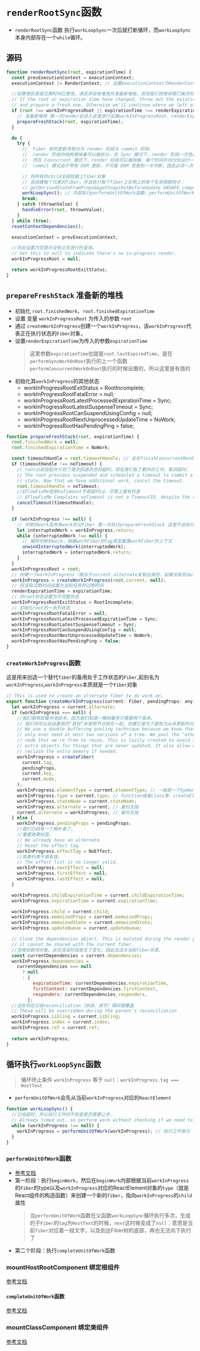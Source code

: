 # `renderRootSync`函数
* `renderRootSync`函数 执行`workLoopSync`一次后就打断循环，而`workLoopSync`本身内部存在一个`while`循环。

## 源码
```javascript
function renderRootSync(root, expirationTime) {
  const prevExecutionContext = executionContext;
  executionContext |= RenderContext; // 设置executionContext为RenderContext标记

  //如果根目录或过期时间已更改，请丢弃现有堆栈并准备新堆栈。否则我们将继续我们离开的地方。
  // If the root or expiration time have changed, throw out the existing stack
  // and prepare a fresh one. Otherwise we'll continue where we left off.
  if (root !== workInProgressRoot || expirationTime !== renderExpirationTime) {
    // 准备新堆栈 第一次render会进入这里进行设置workInProgressRoot、renderExpirationTime、为root生成workInProgress和rootFiber的alternate属性
    prepareFreshStack(root, expirationTime);
  }

  do {
    try {
      //  Fiber 树的更新流程分为 render 阶段与 commit 阶段，
      //  render 阶段的纯粹意味着可以被拆分，在 Sync 模式下，render 阶段一次性执行完成，
      //  而在 Concurrent 模式下，render 阶段可以被拆解，每个时间片内分别运行一部分，直至完成，
      //  commit 模式由于带有 DOM 更新，不可能 DOM 变更到一半中断，因此必须一次性执行完成。

      // 将所有的child全部挂载上fiber对象
      // 会创建每个元素的fiber，并且执行每个fiber上实例上的各个生命周期钩子：
      // getDerivedStateFromProps&&getSnapshotBeforeUpdate UNSAFE_componentWillMount componentWillMount 
      workLoopSync(); // 内部执行performUnitOfWork函数，performUnitOfWork函数内部执行beginWork函数
      break;
    } catch (thrownValue) {
      handleError(root, thrownValue);
    }
  } while (true);
  resetContextDependencies();

  executionContext = prevExecutionContext;

  //将此设置为空表示没有正在进行的呈现。
  // Set this to null to indicate there's no in-progress render.
  workInProgressRoot = null;

  return workInProgressRootExitStatus;
}
```

## `prepareFreshStack` 准备新的堆栈
* 初始化 `root.finishedWork`、`root.finishedExpirationTime`
* 设置 变量 `workInProgressRoot` 为传入的参数 `root`
* 通过 `createWorkInProgress`创建一个`workInProgress`，该`workInProgress`代表正在执行状态的`Fiber`对象，
* 设置`renderExpirationTime`为传入的参数`expirationTime`
    >  这里参数`expirationTime`也就是`root.lastExpiredTime`，是在`performSyncWorkOnRoot`执行的上一个函数`performConcurrentWorkOnRoot`执行的时候设置的，所以这里是有值的
* 初始化其`workInProgress`的其他状态
    - workInProgressRootExitStatus = RootIncomplete;
    - workInProgressRootFatalError = null;
    - workInProgressRootLatestProcessedExpirationTime = Sync;
    - workInProgressRootLatestSuspenseTimeout = Sync;
    - workInProgressRootCanSuspendUsingConfig = null;
    - workInProgressRootNextUnprocessedUpdateTime = NoWork;
    - workInProgressRootHasPendingPing = false;
```javascript
function prepareFreshStack(root, expirationTime) {
  root.finishedWork = null;
  root.finishedExpirationTime = NoWork;

  const timeoutHandle = root.timeoutHandle; // 会在finishConcurrentRender函数调用中设置
  if (timeoutHandle !== noTimeout) {
    // root以前挂起并计划了提交回退状态的超时。现在我们有了额外的工作，取消超时。
    // The root previous suspended and scheduled a timeout to commit a fallback
    // state. Now that we have additional work, cancel the timeout.
    root.timeoutHandle = noTimeout;
    //$FlowFixMe抱怨noTimeout不是超时id，尽管上面有检查
    // $FlowFixMe Complains noTimeout is not a TimeoutID, despite the check above
    cancelTimeout(timeoutHandle);
  }

  if (workInProgress !== null) {
    // 中断的work及所有work的父Fiber 第一次执行prepareFreshStack 这里不会执行
    let interruptedWork = workInProgress.return;
    while (interruptedWork !== null) {
      // 解除中断的work，根据workFiber的tag类型重置workFiber的上下文
      unwindInterruptedWork(interruptedWork);
      interruptedWork = interruptedWork.return;
    }
  }
  workInProgressRoot = root;
  // 创建一个workInProgress（相当于current.alternate复制出来的，如果没有则从current复制一个出来）
  workInProgress = createWorkInProgress(root.current, null);
  // 将渲染过期时间设置为当前任务的过期时间
  renderExpirationTime = expirationTime;
  // 将root状态设置为不完整状态
  workInProgressRootExitStatus = RootIncomplete;
  // 初始化root的一系列状态
  workInProgressRootFatalError = null;
  workInProgressRootLatestProcessedExpirationTime = Sync;
  workInProgressRootLatestSuspenseTimeout = Sync;
  workInProgressRootCanSuspendUsingConfig = null;
  workInProgressRootNextUnprocessedUpdateTime = NoWork;
  workInProgressRootHasPendingPing = false;
}
```

### `createWorkInProgress`函数
这是用来创造一个替代`fiber`的备用处于工作状态的`Fiber`,起别名为`workInProgress`,`workInProgress`本质就是一个`Fiber`对象
```javascript
// This is used to create an alternate fiber to do work on.
export function createWorkInProgress(current: Fiber, pendingProps: any): Fiber {
  let workInProgress = current.alternate;
  if (workInProgress === null) {
    //我们使用双缓冲池技术，因为我们知道一棵树最多只需要两个版本。
    // 我们将可以自由重用的“其他”未使用节点放在一起。创建它是为了避免为从未更新的对象分配额外的对象。它还允许我们在需要时回收额外的内存。
    // We use a double buffering pooling technique because we know that we'll
    // only ever need at most two versions of a tree. We pool the "other" unused
    // node that we're free to reuse. This is lazily created to avoid allocating
    // extra objects for things that are never updated. It also allow us to
    // reclaim the extra memory if needed.
    workInProgress = createFiber(
      current.tag,
      pendingProps,
      current.key,
      current.mode,
    );
    workInProgress.elementType = current.elementType; // 一般是一个Symbol类型的唯一值 或者是一个二进制数,或者字符串（普通标签）
    workInProgress.type = current.type; // function或者class类，createElement调用的时候第一个参数
    workInProgress.stateNode = current.stateNode;
    workInProgress.alternate = current; // 备份互指
    current.alternate = workInProgress; // 备份互指
  } else {
    workInProgress.pendingProps = pendingProps;
    //我们已经有一个候补者了。
    //重置效果标签。
    // We already have an alternate.
    // Reset the effect tag.
    workInProgress.effectTag = NoEffect;
    //效果列表不再有效。
    // The effect list is no longer valid.
    workInProgress.nextEffect = null;
    workInProgress.firstEffect = null;
    workInProgress.lastEffect = null;
  }

  workInProgress.childExpirationTime = current.childExpirationTime;
  workInProgress.expirationTime = current.expirationTime;

  workInProgress.child = current.child;
  workInProgress.memoizedProps = current.memoizedProps;
  workInProgress.memoizedState = current.memoizedState;
  workInProgress.updateQueue = current.updateQueue;

  // Clone the dependencies object. This is mutated during the render phase, so
  // it cannot be shared with the current fiber.
  //克隆依赖项对象。这在渲染阶段发生了变化，因此无法与当前fiber共享。
  const currentDependencies = current.dependencies;
  workInProgress.dependencies =
    currentDependencies === null
      ? null
      : {
          expirationTime: currentDependencies.expirationTime,
          firstContext: currentDependencies.firstContext,
          responders: currentDependencies.responders,
        };
  //这些将在父级reconciliation（协调、调节）期间被覆盖
  // These will be overridden during the parent's reconciliation
  workInProgress.sibling = current.sibling;
  workInProgress.index = current.index;
  workInProgress.ref = current.ref;
  
  return workInProgress;
}
```

## 循环执行`workLoopSync`函数
> 循环终止条件 `workInProgress` 等于 `null`：`workInProgress.tag === HostText`

* `performUnitOfWork`会先从当前`workInProgress`对应的`ReactElement`
```javascript
function workLoopSync() {
  //已经超时，所以执行工作时不检查是否需要让步。
  // Already timed out, so perform work without checking if we need to yield.
  while (workInProgress !== null) {
    workInProgress = performUnitOfWork(workInProgress); // 执行工作单元
  }
}
```
### `performUnitOfWork`函数
* [参考文档](performUnitOfWork函数.md)
* 第一阶段：执行`beginWork`，然后在`beginWork`内部根据当前`workInProgress`的`Fiber`的type以及`workInProgress`对应的ReactElement对象的`type`（就是React组件的构造函数）来创建一个新的`fiber`，指向`workInProgress`的`child`属性
    > 当`performUnitOfWork`函数在父函数`workLoopSync`循环执行多次，生成的子`Fiber`的`tag`为`HostText`的时候，`next`这时候变成了`null`：意思是当前`fiber`对应着一段文字，以及到达Fiber树的底部，再也无法向下执行了
* 第二个阶段：执行`completeUnitOfWork`函数



### mountHostRootComponent 绑定根组件

[参考文档](mountHostRootComponent阶段解析.md)

#### `completeUnitOfWork`函数
[参考文档](completeUnitOfWork解析.md)

### mountClassComponent 绑定类组件
[参考文档](mountClassComponent阶段解析.md)

